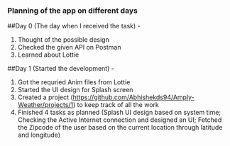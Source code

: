 ### Planning of the app on different days

##Day 0 (The day when I received the task) -
1. Thought of the possible design
2. Checked the given API on Postman
3. Learned about Lottie

##Day 1 (Started the development) - 
1. Got the requried Anim files from Lottie
2. Started the UI design for Splash screen
3. Created a project (https://github.com/Abhishekds94/Amply-Weather/projects/1) to keep track of all the work
4. Finished 4 tasks as planned (Splash UI design based on system time; Checking the Active Internet connection and designed an UI; Fetched the Zipcode of the user based on the current location through latitude and longitude)
